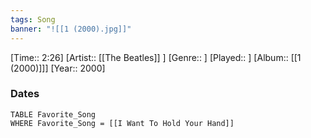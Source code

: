 ```yaml
---
tags: Song  
banner: "![[1 (2000).jpg]]"
---
```

[Time:: 2:26]
[Artist:: [[The Beatles]] ]
[Genre:: ]
[Played:: ]
[Album:: [[1 (2000)]]]
[Year:: 2000]
### Dates
````dataview
TABLE Favorite_Song
WHERE Favorite_Song = [[I Want To Hold Your Hand]]
````